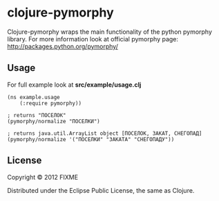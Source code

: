 # clojure-pymorphy

Clojure-pymorphy wraps the main functionality of the python pymorphy library.
For more information look at official pymorphy page: http://packages.python.org/pymorphy/

## Usage

For full example look at <b>src/example/usage.clj</b>

    (ns example.usage
        (:require pymorphy))

    ; returns "ПОСЕЛОК"
    (pymorphy/normalize "ПОСЕЛКИ")

    ; returns java.util.ArrayList object [ПОСЕЛОК, ЗАКАТ, СНЕГОПАД]
    (pymorphy/normalize '("ПОСЕЛКИ" "ЗАКАТА" "СНЕГОПАДУ"))

## License

Copyright © 2012 FIXME

Distributed under the Eclipse Public License, the same as Clojure.
